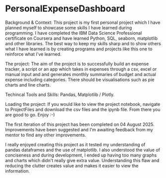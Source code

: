 # PersonalExpenseDashboard

Background & Context:
This project is my first personal project which I have planned myself to showcase some skills I have learned during programming.
I have completed the IBM Data Science Professional certificate on Coursera and have learned Python, SQL, seaborn, matplotlib and other libraries.
The best way to keep my skills sharp and to show others what I have learned is by creating programs and projects like this one to reinforce what I've learned.

The project:
The aim of the project is to successfully build an expense tracker, a script or an app which takes in expenses through a csv, excel or manual input and and generates monthly summaries of budget and actual expense including categories. There should be visualisations such as pie charts and line charts. 

Techincal Tools and Skills:
Pandas, Matplotlib / Plotly.

Loading the project:
If you would like to view the project notebook, navigate to ProjectFiles and download the csv files and the ipynb file. From there you are good to go. Enjoy :-)

The first iteration of this project has been completed on 04 August 2025. Improvements have been suggested and I'm awaiting feedback from my mentor to find any other improvements.

I really enjoyed creating this project as it tested my understanding of pandas dataframes and the use of matplotlib. I also understood the value of conciseness and during development, I ended up having too many graphs and charts which didn't really give extra value. Understanding this flaw and reducing the clutter creates value and makes it easier to view the information.
